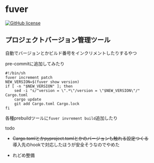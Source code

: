 # fuver

[![GitHub license](https://img.shields.io/badge/license-MIT-green.svg)](https://github.com/futa-t/fuver/blob/main/LICENSE)

## プロジェクトバージョン管理ツール
自動でバージョンとかビルド番号をインクリメントしたりするやつ

pre-commitに追加してみたり
```pre-commit
#!/bin/sh
fuver increment patch 
NEW_VERSION=$(fuver show version)
if [ -n "$NEW_VERSION" ]; then
    sed -i "s/^version = \".*\"/version = \"$NEW_VERSION\"/" Cargo.toml
    cargo update
    git add Cargo.toml Cargo.lock
fi
```

各種prebuildツールに`fuver invrement build`追加したり

todo
- ~~Cargo.tomlとかpyproject.tomlとかのバージョンも触れる設定つくる~~  
導入先のhookで対応したほうが安全そうなのでやめた

- れどめ整備